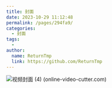 ```yaml
---
title: 封面
date: 2023-10-29 11:12:48
permalink: /pages/294fa9/
categories:
  - 封面
tags:
  - 
author: 
  name: ReturnTmp
  link: https://github.com/ReturnTmp
---
```




![视频封面 (4) (online-video-cutter.com)](https://cdn.jsdelivr.net/gh/Returntmp/blog-image@main/blog/202310291113043.gif)



